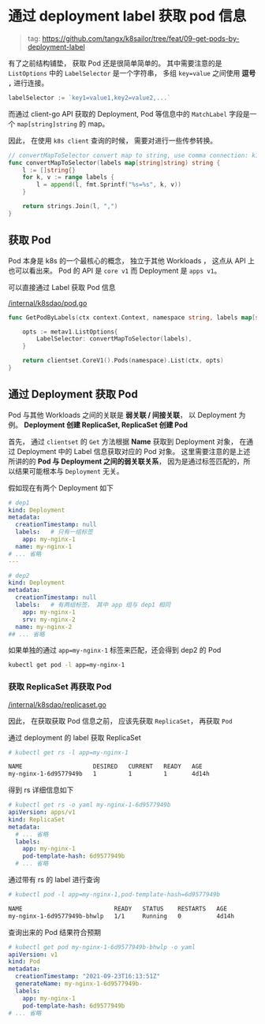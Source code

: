 # 通过 deployment label 获取 pod 信息

> tag: https://github.com/tangx/k8sailor/tree/feat/09-get-pods-by-deployment-label

有了之前结构铺垫， 获取 Pod 还是很简单简单的。 其中需要注意的是 `ListOptions` 中的 `LabelSelector` 是一个字符串， 多组 `key=value` 之间使用 **逗号 `,`** 进行连接。

```go
labelSelector := `key1=value1,key2=value2,...`
```

而通过 client-go API 获取的 Deployment, Pod 等信息中的 `MatchLabel` 字段是一个 `map[string]string` 的 map。

因此， 在使用 `k8s client` 查询的时候， 需要对进行一些传参转换。

```go
// convertMapToSelector convert map to string, use comma connection: k1=v1,k2=v2
func convertMapToSelector(labels map[string]string) string {
	l := []string{}
	for k, v := range labels {
		l = append(l, fmt.Sprintf("%s=%s", k, v))
	}

	return strings.Join(l, ",")
}
```

## 获取 Pod

Pod 本身是 k8s 的一个最核心的概念， 独立于其他 Workloads ， 这点从 API 上也可以看出来。
Pod 的 API 是 `core v1` 而 Deployment 是 `apps v1`。

可以直接通过 Label 获取 Pod 信息

[/internal/k8sdao/pod.go](/internal/k8sdao/pod.go)

```go
func GetPodByLabels(ctx context.Context, namespace string, labels map[string]string) (*corev1.PodList, error) {

	opts := metav1.ListOptions{
		LabelSelector: convertMapToSelector(labels),
	}

	return clientset.CoreV1().Pods(namespace).List(ctx, opts)
}
```

## 通过 Deployment 获取 Pod

Pod 与其他 Workloads 之间的关联是 **弱关联 / 间接关联**， 以 Deployment 为例。  **Deployment 创建 ReplicaSet,  ReplicaSet 创建 Pod**

首先， 通过 `clientset` 的 `Get` 方法根据 **Name** 获取到 Deployment 对象， 在通过 Deployment 中的 Label 信息获取对应的 Pod 对象。 这里需要注意的是上述所讲的的 **Pod 与 Deployment 之间的弱关联关系**， 因为是通过标签匹配的，所以结果可能根本与 `Deployment` 无关。

假如现在有两个 Deployment 如下

```yaml
# dep1
kind: Deployment
metadata:
  creationTimestamp: null
  labels:   # 只有一组标签
    app: my-nginx-1
  name: my-nginx-1
# ... 省略
---

# dep2
kind: Deployment
metadata:
  creationTimestamp: null
  labels:   # 有两组标签， 其中 app 组与 dep1 相同
    app: my-nginx-1
    srv: my-nginx-2
  name: my-nginx-2
## ... 省略
```

如果单独的通过 `app=my-nginx-1` 标签来匹配，还会得到 dep2 的 Pod

```bash
kubectl get pod -l app=my-nginx-1
```

### 获取 ReplicaSet 再获取 Pod

[/internal/k8sdao/replicaset.go](/internal/k8sdao/replicaset.go)

因此， 在获取获取 Pod 信息之前， 应该先获取 `ReplicaSet`， 再获取 `Pod`

通过 deployment 的 label 获取 ReplicaSet

```bash
# kubectl get rs -l app=my-nginx-1

NAME                    DESIRED   CURRENT   READY   AGE
my-nginx-1-6d9577949b   1         1         1       4d14h
```

得到 rs 详细信息如下

```yaml
# kubectl get rs -o yaml my-nginx-1-6d9577949b
apiVersion: apps/v1
kind: ReplicaSet
metadata:
  # ... 省略
  labels:
    app: my-nginx-1
    pod-template-hash: 6d9577949b
  # ... 省略
```

通过带有 rs 的 label 进行查询

```bash
# kubectl pod -l app=my-nginx-1,pod-template-hash=6d9577949b

NAME                          READY   STATUS    RESTARTS   AGE
my-nginx-1-6d9577949b-bhwlp   1/1     Running   0          4d14h
```

查询出来的 Pod 结果符合预期

```yaml
# kubectl get pod my-nginx-1-6d9577949b-bhwlp -o yaml
apiVersion: v1
kind: Pod
metadata:
  creationTimestamp: "2021-09-23T16:13:51Z"
  generateName: my-nginx-1-6d9577949b-
  labels:
    app: my-nginx-1
    pod-template-hash: 6d9577949b
# ... 省略
```

